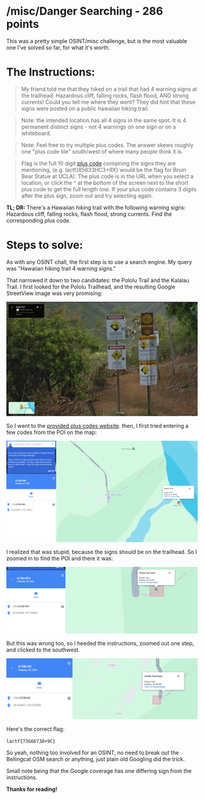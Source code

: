 # /misc/Danger Searching - 286 points
This was a pretty simple OSINT/misc challenge, but is the most valuable one I've solved so far, for what it's worth.
# The Instructions:
> My friend told me that they hiked on a trail that had 4 warning signs at the trailhead: Hazardous cliff, falling rocks, flash flood, AND strong currents! Could you tell me where they went? They did hint that these signs were posted on a public hawaiian hiking trail.

> Note: the intended location has all 4 signs in the same spot. It is 4 permanent distinct signs - not 4 warnings on one sign or on a whiteboard.

> Note: Feel free to try multiple plus codes. The answer skews roughly one "plus code tile" south/west of where many people think it is.

> Flag is the full 10 digit [plus code](https://plus.codes/map) containing the signs they are mentioning, (e.g. lactf{85633HC3+9X} would be the flag for Bruin Bear Statue at UCLA). The plus code is in the URL when you select a location, or click the ^ at the bottom of the screen next to the short plus code to get the full length one. If your plus code contains 3 digits after the plus sign, zoom out and try selecting again.

**TL; DR:** There's a Hawaiian hiking trail with the following warning signs: Hazardous cliff, falling rocks, flash flood, strong currents. Find the corresponding plus code.

# Steps to solve:
As with any OSINT chall, the first step is to use a search engine. My query was "Hawaiian hiking trail 4 warning signs." 

That narrowed it down to two candidates: the Pololu Trail and the Kalalau Trail. I first looked for the Pololu Trailhead, and the resulting Google StreetView image was very promising: 

![A trekker StreetView coverage of a trailhead, with the aformentioned 4 signs.](trailhead_street_view.png)

So I went to the [provided plus codes website](https://plus.codes/map). then, I first tried entering a few codes from the POI on the map:

![A maps website, showing the wrong plus code, wrong location](bad_loc_image.png)

I realized that was stupid, because the signs should be on the trailhead. So I zoomed in to find the POI and there it was: 

![A maps website, showing the wrong plus code, right location](wrong_2.png)

But this was wrong too, so I heeded the instructions, zoomed out one step, and clicked to the southwest.

![The same website showing the right code and right location](correct_code.png)

Here's the correct flag: 

```lactf{73G66738+9C}```

So yeah, nothing too involved for an OSINT, no need to break out the Bellingcat OSM search or anything, just plain old Googling did the trick.

Small note being that the Google coverage has one differing sign from the instructions.

**Thanks for reading!**